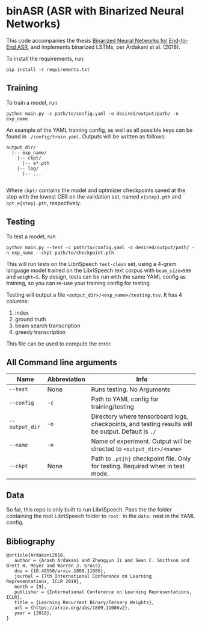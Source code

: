 # binASR (ASR with Binarized Neural Networks)

This code accompanies the thesis [Binarized Neural Networks for End-to-End ASR](https://drive.google.com/file/d/1toXdjL0SpaEXtaZiM-fgHHW7XD9cQH2u/view?usp=drive_link), and implements binarized LSTMs, per Ardakani et al. (2018).

To install the requirements, run:

`pip install -r requirements.txt`

## Training
To train a model, run

`python main.py -c path/to/config.yaml -o desired/output/path/ -n exp_name`

An example of the YAML training config, as well as all possible keys can be found in `./config/train.yaml`.
Outputs will be written as follows:

```
output_dir/
  |-- exp_name/
    |-- ckpt/
      |-- e*.pth
    |-- log/
      |-- ...
 
```
Where `ckpt/` contains the model and optimizer checkpoints saved at the step with the lowest CER on the validation set, named `e{step}.pth` and `opt_e{step}.pth`, respectively.

## Testing
To test a model, run 

`python main.py --test -c path/to/config.yaml -o desired/output/path/ -n exp_name --ckpt path/to/checkpoint.pth`

This will run tests on the LibriSpeech `test-clean` set, using a 4-gram language model trained on the LibriSpeech text corpus with `beam_size=500` and `weight=5`.
By design, tests can be run with the same YAML config as training, so you can re-use your training config for testing.

Testing will output a file `<output_dir>/<exp_name>/testing.tsv`. It has 4 columns: 

1. index
2. ground truth
3. beam search transcription
4. greedy transcription

This file can be used to compute the error.

## All Command line arguments

| Name | Abbreviation | Info |
| - | - | - |
| `--test` | None | Runs testing. No Arguments
| `--config` | `-c` | Path to YAML config for training/testing|
| `--output_dir` | `-o` | Directory where tensorboard logs, checkpoints, and testing results will be output. Default is `./` |
| `--name`       | `-n` | Name of experiment. Output will be directed to `<output_dir>/<name>` |
| `--ckpt`       | None           | Path to `.pt[h]` checkpoint file. Only for testing. Required when in test mode. | 

## Data

So far, this repo is only built to run LibriSpeech. Pass the the folder containing the root LibriSpeech folder to `root:` in the `data:` nest in the YAML config.

## Bibliography
```
@article{Ardakani2018,
   author = {Arash Ardakani and Zhengyun Ji and Sean C. Smithson and Brett H. Meyer and Warren J. Gross},
   doi = {10.48550/arxiv.1809.11086},
   journal = {7th International Conference on Learning Representations, ICLR 2019},
   month = {9},
   publisher = {International Conference on Learning Representations, ICLR},
   title = {Learning Recurrent Binary/Ternary Weights},
   url = {https://arxiv.org/abs/1809.11086v2},
   year = {2018},
}
```
